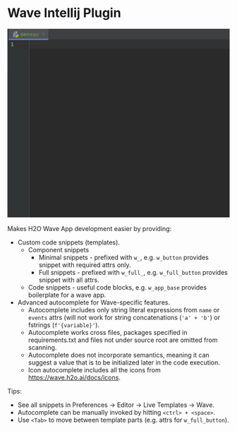 # Wave Intellij Plugin

![Plugin demo](src/main/resources/gifs/plugin-demo.gif)

Makes H2O Wave App development easier by providing:

* Custom code snippets (templates).
  * Component snippets
    * Minimal snippets - prefixed with `w_`, e.g. `w_button` provides snippet with required attrs only.
    * Full snippets - prefixed with `w_full_`, e.g. `w_full_button` provides snippet with all attrs.
  * Code snippets - useful code blocks, e.g. `w_app_base` provides boilerplate for a wave app.
* Advanced autocomplete for Wave-specific features.
  * Autocomplete includes only string literal expressions from `name` or `events` attrs (will not work for string concatenations (`'a' + 'b'`) or fstrings (`f'{variable}'`).
  * Autocomplete works cross files, packages specified in requirements.txt and files not under source root are omitted
from scanning.
  * Autocomplete does not incorporate semantics, meaning it can suggest a value that is to be initialized
later in the code execution.
  * Icon autocomplete includes all the icons from <https://wave.h2o.ai/docs/icons>.

Tips:

* See all snippets in Preferences -> Editor -> Live Templates -> Wave.
* Autocomplete can be manually invoked by hitting `<ctrl> + <space>`.
* Use `<Tab>` to move between template parts (e.g. attrs for `w_full_button`).
